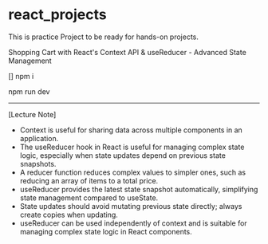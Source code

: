 # react_projects 
This is practice Project to be ready for hands-on projects.

Shopping Cart with React's Context API & useReducer - Advanced State Management

[]
npm i

npm run dev

-----------------------

[Lecture Note]
* Context is useful for sharing data across multiple components in an application.
* The useReducer hook in React is useful for managing complex state logic, especially when state updates depend on previous state snapshots.
* A reducer function reduces complex values to simpler ones, such as reducing an array of items to a total price.
* useReducer provides the latest state snapshot automatically, simplifying state management compared to useState.
* State updates should avoid mutating previous state directly; always create copies when updating.
* useReducer can be used independently of context and is suitable for managing complex state logic in React components.